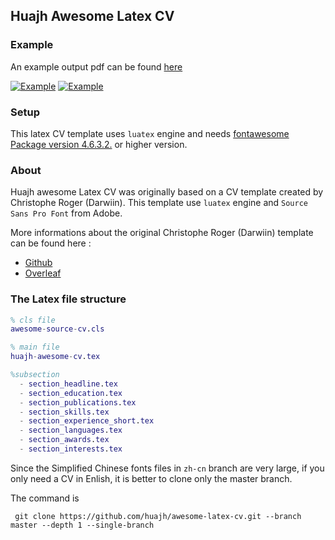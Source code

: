 ## Huajh Awesome Latex CV  


### Example

An example output pdf can be found [here](http://huajh7.com/cv/awesome-cv.pdf)

[![Example](http://huajh7.com/img/cv/awesome-cv-1.png)](http://huajh7.com/cv/awesome-cv.pdf)
[![Example](http://huajh7.com/img/cv/awesome-cv-2.png)](http://huajh7.com/cv/awesome-cv.pdf)


### Setup 

This latex CV template uses `luatex` engine and needs [fontawesome Package version 4.6.3.2.](http://www.ctan.org/tex-archive/fonts/fontawesome) or higher version.

### About

Huajh awesome Latex CV was originally based on a CV template created by Christophe Roger (Darwiin). This template use `luatex` engine and `Source Sans Pro Font` from Adobe.

More informations about the original Christophe Roger (Darwiin) template can be found here :

   -  [ Github ](https://github.com/darwiin/awesome-neue-latex-cv)
   -  [ Overleaf ](https://www.overleaf.com/latex/templates/awesome-source-cv/wrdjtkkytqcw)   


### The Latex file structure

```matlab
% cls file
awesome-source-cv.cls   

% main file
huajh-awesome-cv.tex

%subsection
  - section_headline.tex
  - section_education.tex
  - section_publications.tex
  - section_skills.tex
  - section_experience_short.tex
  - section_languages.tex
  - section_awards.tex
  - section_interests.tex
```

Since the Simplified Chinese fonts files in `zh-cn` branch are very large,  if you only need a CV in Enlish, it is better to clone only the master branch. 

The command is 

```
 git clone https://github.com/huajh/awesome-latex-cv.git --branch master --depth 1 --single-branch

```